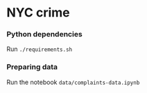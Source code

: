 # NYC crime

### Python dependencies

Run `./requirements.sh`

### Preparing data

Run the notebook `data/complaints-data.ipynb`
